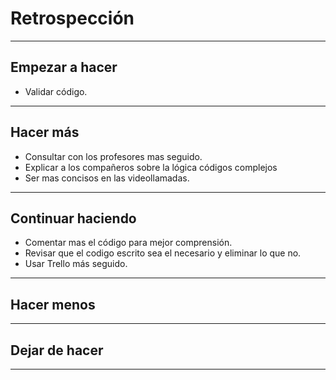 # Retrospección
___

## Empezar a hacer

  - Validar código.
___

## Hacer más

  - Consultar con los profesores mas seguido.
  - Explicar a los compañeros sobre la lógica códigos complejos
  - Ser mas concisos en las videollamadas.
___

## Continuar haciendo

  - Comentar mas el código para mejor comprensión.
  - Revisar que el codigo escrito sea el necesario y eliminar lo que no.
  - Usar Trello más seguido.
___

## Hacer menos
  
___

## Dejar de hacer

___
